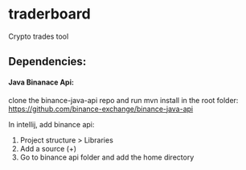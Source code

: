 # traderboard
Crypto trades tool 

## Dependencies:
#### Java Binanace Api: 
clone the binance-java-api repo and run mvn install in the root folder: https://github.com/binance-exchange/binance-java-api

In intellij, add binance api:
1. Project structure > Libraries
2. Add a source (+)
3. Go to binance api folder and add the home directory  